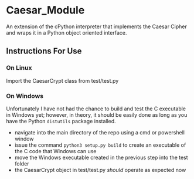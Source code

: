 # Caesar_Module
An extension of the cPython interpreter that implements the Caesar Cipher and wraps it in a Python object oriented interface.

## Instructions For Use
### On Linux
Import the CaesarCrypt class from test/test.py
### On Windows
Unfortunately I have not had the chance to build and test the C executable in Windows yet; however, in theory, it should be easily done 
as long as you have the Python `distutils` package installed. 
- navigate into the main directory of the repo using a cmd or powershell window
- issue the command `python3 setup.py build` to create an executable of the C code that Windows can use
- move the Windows executable created in the previous step into the test folder
- the CaesarCrypt object in test/test.py _*should*_ operate as expected now 
